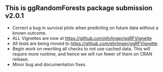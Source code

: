 This is ggRandomForests package submission v2.0.1
--------------------------------------------------------------------------------
* Correct a bug in survival plots when predicting on future data without a known outcome.
* ALL Vignettes are now at https://github.com/ehrlinger/ggRFVignette
* All tests are being moved to https://github.com/ehrlinger/ggRFVignette
* Begin work on rewriting all checks to not use cached data. 
  This will require more runtime, and hence we will run fewer of them on CRAN release. 
* Minor bug and documentation fixes.
